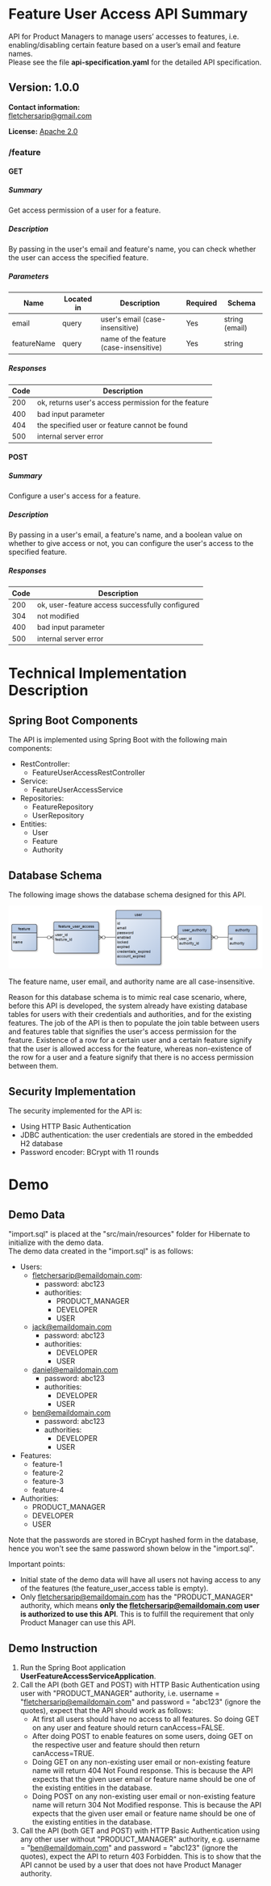 # Feature User Access API Summary
API for Product Managers to manage users’ accesses to features, i.e. enabling/disabling certain feature based on a user’s email and feature names.  
Please see the file **api-specification.yaml** for the detailed API specification.

## Version: 1.0.0

**Contact information:**  
fletchersarip@gmail.com  

**License:** [Apache 2.0](http://www.apache.org/licenses/LICENSE-2.0.html)

### /feature

#### GET
##### Summary

Get access permission of a user for a feature.

##### Description

By passing in the user's email and feature's name, you can check whether
the user can access the specified feature.

##### Parameters

| Name | Located in | Description | Required | Schema |
| ---- | ---------- | ----------- | -------- | ---- |
| email | query | user's email (case-insensitive) | Yes | string (email) |
| featureName | query | name of the feature (case-insensitive) | Yes | string |

##### Responses

| Code | Description |
| ---- | ----------- |
| 200 | ok, returns user's access permission for the feature |
| 400 | bad input parameter |
| 404 | the specified user or feature cannot be found |
| 500 | internal server error |

#### POST
##### Summary

Configure a user's access for a feature.

##### Description

By passing in a user's email, a feature's name, and a boolean value on whether to give access or not, you can configure the user's access to the specified feature.

##### Responses

| Code | Description |
| ---- | ----------- |
| 200 | ok, user-feature access successfully configured |
| 304 | not modified |
| 400 | bad input parameter |
| 500 | internal server error |

# Technical Implementation Description
## Spring Boot Components
The API is implemented using Spring Boot with the following main components:
- RestController:
  - FeatureUserAccessRestController
- Service:
  - FeatureUserAccessService
- Repositories:
  - FeatureRepository
  - UserRepository
- Entities:
  - User
  - Feature
  - Authority

## Database Schema
The following image shows the database schema designed for this API.

![](./database-schema-er-diagram.png "Database Schema ER Diagram")

The feature name, user email, and authority name are all case-insensitive.

Reason for this database schema is to mimic real case scenario, where, before this API is developed, the system already have existing database tables for users with
their credentials and authorities, and for the existing features. The job of the API is then to populate the join table between users and features table that signifies
the user's access permission for the feature. Existence of a row for a certain user and a certain feature signify that the user is allowed access for the feature, whereas
non-existence of the row for a user and a feature signify that there is no access permission between them.

## Security Implementation
The security implemented for the API is:
- Using HTTP Basic Authentication
- JDBC authentication: the user credentials are stored in the embedded H2 database
- Password encoder: BCrypt with 11 rounds

# Demo
## Demo Data
"import.sql" is placed at the "src/main/resources" folder for Hibernate to initialize with the demo data.  
The demo data created in the "import.sql" is as follows:
- Users:
  - fletchersarip@emaildomain.com:
    - password: abc123
    - authorities:
      - PRODUCT_MANAGER
      - DEVELOPER
      - USER
  - jack@emaildomain.com
    - password: abc123
    - authorities:
      - DEVELOPER
      - USER
  - daniel@emaildomain.com
    - password: abc123
    - authorities:
      - DEVELOPER
      - USER
  - ben@emaildomain.com
    - password: abc123
    - authorities:
      - DEVELOPER
      - USER
- Features:
  - feature-1
  - feature-2
  - feature-3
  - feature-4
- Authorities:
  - PRODUCT_MANAGER
  - DEVELOPER
  - USER

Note that the passwords are stored in BCrypt hashed form in the database, hence you won't see the same password shown below in the "import.sql".

Important points:
- Initial state of the demo data will have all users not having access to any of the features (the feature_user_access table is empty).
- Only fletchersarip@emaildomain.com has the "PRODUCT_MANAGER" authority, which means **only the fletchersarip@emaildomain.com user is authorized to use this API**.
  This is to fulfill the requirement that only Product Manager can use this API.

## Demo Instruction
1. Run the Spring Boot application **UserFeatureAccessServiceApplication**.
2. Call the API (both GET and POST) with HTTP Basic Authentication using user with "PRODUCT_MANAGER" authority, i.e. username = "fletchersarip@emaildomain.com" and password = "abc123"
   (ignore the quotes), expect that the API should work as follows:
   * At first all users should have no access to all features. So doing GET on any user and feature should return canAccess=FALSE.
   * After doing POST to enable features on some users, doing GET on the respective user and feature should then return canAccess=TRUE.
   * Doing GET on any non-existing user email or non-existing feature name will return 404 Not Found response. This is because the API expects that the given user email or feature name
     should be one of the existing entities in the database.
   * Doing POST on any non-existing user email or non-existing feature name will return 304 Not Modified response. This is because the API expects that the given user email or feature name
     should be one of the existing entities in the database.
3. Call the API (both GET and POST) with HTTP Basic Authentication using any other user without "PRODUCT_MANAGER" authority, e.g. username = "ben@emaildomain.com" and password = "abc123"
   (ignore the quotes), expect the API to return 403 Forbidden. This is to show that the API cannot be used by a user that does not have Product Manager authority.